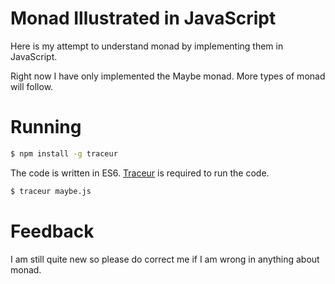# Monad Illustrated in JavaScript

Here is my attempt to understand monad by implementing them in JavaScript.

Right now I have only implemented the Maybe monad. More types of monad will follow. 

# Running

```bash
$ npm install -g traceur
```

The code is written in ES6. [Traceur](https://github.com/google/traceur-compiler) is required to run the code.

```bash
$ traceur maybe.js
```

# Feedback

I am still quite new so please do correct me if I am wrong in anything about monad.